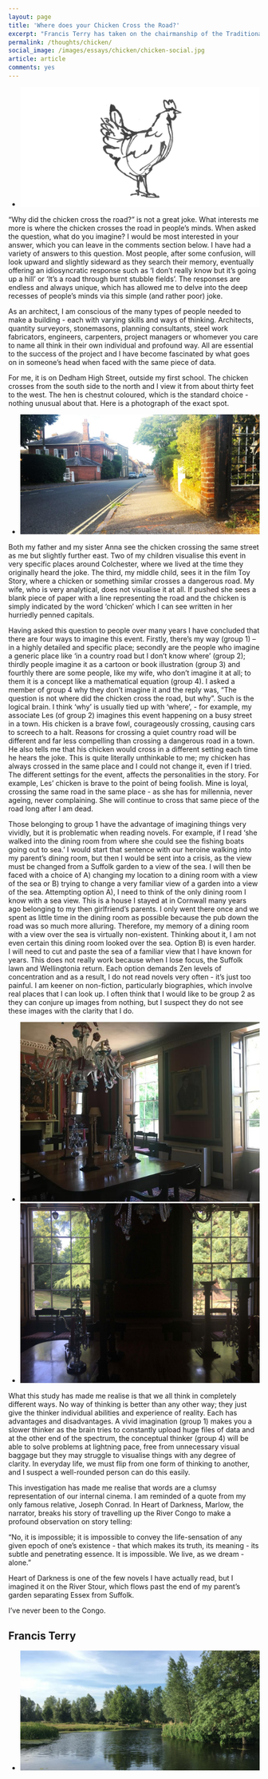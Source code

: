 ```yaml
---
layout: page
title: 'Where does your Chicken Cross the Road?'
excerpt: "Francis Terry has taken on the chairmanship of the Traditional Architecture Group (TAG), and shares his thoughts on the society"
permalink: /thoughts/chicken/
social_image: /images/essays/chicken/chicken-social.jpg
article: article
comments: yes
---
```


<ul class="list">
	<li class="full">
		<a class="fancybox" rel="group" href="/images/essays/chicken/chicken.jpg" title="Where does your chicken cross the road?">
			<img src="/images/essays/chicken/chicken.jpg" alt="Where does your chicken cross the road?" />
		</a>
	</li>
</ul>

<p>
	“Why did the chicken cross the road?” is not a great joke.  What interests me more is where the chicken crosses the road in people’s minds.   When asked the question, what do you imagine? I would be most interested in your answer, which you can leave in the comments section below. I have had a variety of answers to this question. Most people, after some confusion, will look upward and slightly sideward as they search their memory, eventually offering an idiosyncratic response such as ‘I don’t really know but it’s going up a hill’ or ‘It’s a road through burnt stubble fields’. The responses are endless and always unique, which has allowed me to delve into the deep recesses of people’s minds via this simple (and rather poor) joke.
</p><p>
	As an architect, I am conscious of the many types of people needed to make a building - each with varying skills and ways of thinking. Architects, quantity surveyors, stonemasons, planning consultants, steel work fabricators, engineers, carpenters, project managers or whomever you care to name all think in their own individual and profound way. All are essential to the success of the project and I have become fascinated by what goes on in someone’s head when faced with the same piece of data.
</p><p>
	For me, it is on Dedham High Street, outside my first school. The chicken crosses from the south side to the north and I view it from about thirty feet to the west. The hen is chestnut coloured, which is the standard choice - nothing unusual about that. Here is a photograph of the exact spot.
</p>

<ul class="list">
	<li class="full">
		<a class="fancybox" rel="group" href="/images/essays/chicken/dedham-high-street.jpg" title="Dedham High Street">
			<img class="full" src="/images/essays/chicken/thumbs/dedham-high-street.jpg" alt="Dedham High Street" />
		</a>
	</li>
</ul>

<p>
	Both my father and my sister Anna see the chicken crossing the same street as me but slightly further east. Two of my children visualise this event in very specific places around Colchester, where we lived at the time they originally heard the joke. The third, my middle child, sees it in the film Toy Story, where a chicken or something similar crosses a dangerous road. My wife, who is very analytical, does not visualise it at all. If pushed she sees a blank piece of paper with a line representing the road and the chicken is simply indicated by the word ‘chicken’ which I can see written in her hurriedly penned capitals.
</p><p>
	Having asked this question to people over many years I have concluded that there are four ways to imagine this event. Firstly, there’s my way (group 1) – in a highly detailed and specific place; secondly are the people who imagine a generic place like ‘in a country road but I don’t know where’ (group 2); thirdly people imagine it as a cartoon or book illustration (group 3) and fourthly there are some people, like my wife, who don’t imagine it at all; to them it is a concept like a mathematical equation (group 4). I asked a member of group 4 why they don’t imagine it and the reply was, “The question is not where did the chicken cross the road, but why”. Such is the logical brain.  I think ‘why’ is usually tied up with ‘where’, - for example, my associate Les (of group 2) imagines this event happening on a busy street in a town. His chicken is a brave fowl, courageously crossing, causing cars to screech to a halt. Reasons for crossing a quiet country road will be different and far less compelling than crossing a dangerous road in a town.  He also tells me that his chicken would cross in a different setting each time he hears the joke. This is quite literally unthinkable to me; my chicken has always crossed in the same place and I could not change it, even if I tried. The different settings for the event, affects the personalities in the story. For example, Les’ chicken is brave to the point of being foolish.  Mine is loyal, crossing the same road in the same place - as she has for millennia, never ageing, never complaining.  She will continue to cross that same piece of the road long after I am dead.
</p><p>
	Those belonging to group 1 have the advantage of imagining things very vividly, but it is problematic when reading novels. For example, if I read ‘she walked into the dining room from where she could see the fishing boats going out to sea.’ I would start that sentence with our heroine walking into my parent’s dining room, but then I would be sent into a crisis, as the view must be changed from a Suffolk garden to a view of the sea. I will then be faced with a choice of A) changing my location to a dining room with a view of the sea or B) trying to change a very familiar view of a garden into a view of the sea. Attempting option A), I need to think of the only dining room I know with a sea view. This is a house I stayed at in Cornwall many years ago belonging to my then girlfriend’s parents.  I only went there once and we spent as little time in the dining room as possible because the pub down the road was so much more alluring. Therefore, my memory of a dining room with a view over the sea is virtually non-existent. Thinking about it, I am not even certain this dining room looked over the sea. Option B) is even harder. I will need to cut and paste the sea of a familiar view that I have known for years. This does not really work because when I lose focus, the Suffolk lawn and Wellingtonia return. Each option demands Zen levels of concentration and as a result, I do not read novels very often - it’s just too painful.  I am keener on non-fiction, particularly biographies, which involve real places that I can look up. I often think that I would like to be group 2 as they can conjure up images from nothing, but I suspect they do not see these images with the clarity that I do.
</p>

<ul class="list">
	<li class="half">
		<a class="fancybox" rel="group" href="/images/essays/chicken/dining-room-1.jpg" title="The view from the dining room">
			<img src="/images/essays/chicken/thumbs/dining-room-1.jpg" alt="The view from the dining room" />
		</a>
	</li>
	<li class="half">
		<a class="fancybox" rel="group" href="/images/essays/chicken/dining-room-2.jpg" title="The view from the dining room">
			<img src="/images/essays/chicken/dining-room-2.jpg" alt="The view from the dining room" />
		</a>
	</li>
</ul>

<p>
	What this study has made me realise is that we all think in completely different ways. No way of thinking is better than any other way; they just give the thinker individual abilities and experience of reality. Each has advantages and disadvantages. A vivid imagination (group 1) makes you a slower thinker as the brain tries to constantly upload huge files of data and at the other end of the spectrum, the conceptual thinker (group 4) will be able to solve problems at lightning pace, free from unnecessary visual baggage but they may struggle to visualise things with any degree of clarity. In everyday life, we must flip from one form of thinking to another, and I suspect a well-rounded person can do this easily.
</p><p> 
	This investigation has made me realise that words are a clumsy representation of our internal cinema. I am reminded of a quote from my only famous relative, Joseph Conrad.  In Heart of Darkness, Marlow, the narrator, breaks his story of travelling up the River Congo to make a profound observation on story telling:
</p><p>
	“No, it is impossible; it is impossible to convey the life-sensation of any given epoch of one’s existence - that which makes its truth, its meaning - its subtle and penetrating essence. It is impossible. We live, as we dream - alone.”
</p><p>
	Heart of Darkness is one of the few novels I have actually read, but I imagined it on the River Stour, which flows past the end of my parent’s garden separating Essex from Suffolk.
</p><p>
	I’ve never been to the Congo.
</p>

<h2>
	Francis Terry
</h2>

<ul class="list">
	<li class="full">
		<a class="fancybox" rel="group" href="/images/essays/chicken/stour.jpg" title="The River Stour">
			<img class="full" src="/images/essays/chicken/thumbs/stour.jpg" alt="The River Stour" />
		</a>
	</li>
</ul>

<div class="fb-comments" data-href="https://ftanda.co.uk/thoughts/chicken/" data-width="100%" data-numposts="12"></div>